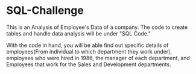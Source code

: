 # SQL-Challenge
This is an Analysis of Employee's Data of a company. The code to create tables and handle data analysis will be under "SQL Code." 

With the code in hand, you will be able find out specific details of employees(From individual to which department they work under), employees who were hired in 1986, the manager of each department, and Employees that work for the Sales and Development departments. 
                
